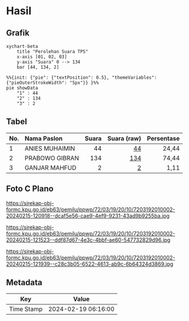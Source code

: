 # Hasil

## Grafik

```mermaid
xychart-beta
    title "Perolehan Suara TPS"
    x-axis [01, 02, 03]
    y-axis "Suara" 0 --> 134
    bar [44, 134, 2]
```

```mermaid
%%{init: {"pie": {"textPosition": 0.5}, "themeVariables": {"pieOuterStrokeWidth": "5px"}} }%%
pie showData
    "1" : 44
    "2" : 134
    "3" : 2
```

## Tabel

| No. | Nama Paslon    | Suara | Suara (raw) | Persentase |
|:--- |:-------------- | -----:| -----------:| ----------:|
| 1   | ANIES MUHAIMIN | 44    | [44][p-1]   | 24,44      |
| 2   | PRABOWO GIBRAN | 134   | [134][p-2]  | 74,44      |
| 3   | GANJAR MAHFUD  | 2     | [2][p-3]    | 1,11       |


[p-1]: https://github.com/gigit-pemilu/pemilu-2024-72-sulawesi-tengah/blob/main/pilpres/hitung-suara/sub/72-sulawesi-tengah/sub/03-donggala/sub/19-tanantovea/sub/2010-wani-lumbumpetigo/sub/002-tps/sub/paslon-1.txt
[p-2]: https://github.com/gigit-pemilu/pemilu-2024-72-sulawesi-tengah/blob/main/pilpres/hitung-suara/sub/72-sulawesi-tengah/sub/03-donggala/sub/19-tanantovea/sub/2010-wani-lumbumpetigo/sub/002-tps/sub/paslon-2.txt
[p-3]: https://github.com/gigit-pemilu/pemilu-2024-72-sulawesi-tengah/blob/main/pilpres/hitung-suara/sub/72-sulawesi-tengah/sub/03-donggala/sub/19-tanantovea/sub/2010-wani-lumbumpetigo/sub/002-tps/sub/paslon-3.txt

## Foto C Plano

https://sirekap-obj-formc.kpu.go.id/eb63/pemilu/ppwp/72/03/19/20/10/7203192010002-20240215-120918--dcaf5e56-cae9-4ef9-9231-43ad9b9255ba.jpg

https://sirekap-obj-formc.kpu.go.id/eb63/pemilu/ppwp/72/03/19/20/10/7203192010002-20240215-121523--ddf87d67-4e3c-4bbf-ae60-547732829d96.jpg

https://sirekap-obj-formc.kpu.go.id/eb63/pemilu/ppwp/72/03/19/20/10/7203192010002-20240215-121939--c28c3b05-6522-4613-ab9c-6b64324d3869.jpg


## Metadata

| Key        | Value               |
| ---------- | ------------------- |
| Time Stamp | 2024-02-19 06:16:00 |



